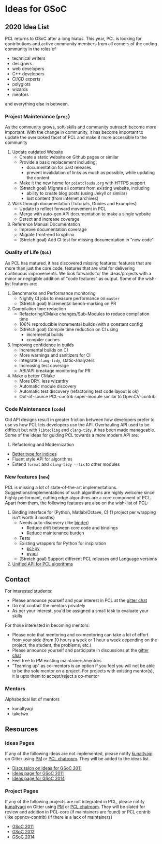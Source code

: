 # Ideas for GSoC
 
## 2020 Idea List
PCL returns to GSoC after a long hiatus. This year, PCL is looking for contributions and active community members from all corners of the coding community in the roles of
* technical writers
* designers
* web developers
* C++ developers
* CI/CD experts
* polyglots
* wizards
* mentors

and everything else in between.

### Project Maintenance (`proj`)
As the community grows, soft-skills and community outreach become more important. With the change in community, it has become important to update the overlooked facet of PCL and make it more accessible to the community
1. Update outdated Website
    * Create a static website on Github pages or similar
    * Provide a basic replacement including:
      * documentation for past releases
      * prevent invalidation of links as much as possible, while updating the content
    * Make it the new home for `pointclouds.org` with HTTPS support
    * (Stretch goal) Migrate all content from existing website, including 
      * ability to create blog posts (using Jekyll or similar)
      * lost content (from internet archives)
2. Walk through documentation (Tutorials, Guides and Examples)
    * Update to reflect forward movement in PCL
    * Merge with auto-gen API documentation to make a single website
    * Detect and increase coverage
3. Reference Manual Documentation
    * Improve documentation coverage
    * Migrate front-end to sphinx
    * (Stretch goal) Add CI test for missing documentation in "new code"

### Quality of Life (`QoL`)
As PCL has matured, it has discovered missing features: features that are more than just the core code, features that are vital for delivering continuous improvements. We look forwards for the ideas/projects with a minor or negligible addition of "code features" as output. Some of the wish-list features are:
1. Benchmarks and Performance monitoring
    * Nightly CI jobs to measure performance on `master`
    * (Stretch goal) Incremental bench-marking on PR
2. Compilation time reduction
    * Refactoring/CMake changes/Sub-Modules to reduce compilation time
    * 100% reproducible incremental builds (with a constant config)
    * (Stretch goal) Compile time reduction on CI using
      * incremental builds
      * compiler caches
3. Improving confidence in builds
    * Incremental builds on CI
    * More warnings and sanitizers for CI
    * Integrate `clang-tidy`, static-analyzers
    * Increasing test coverage
    * ABI/API breakage monitoring for PR
4. Make a better CMake
    * More DRY, less wizardry
    * Automatic module discovery
    * Automatic test discovery (refactoring test code layout is ok)
    * Out-of-source PCL-contrib super-module similar to OpenCV-contrib

### Code Maintenance (`code`)
Old API designs result in greater friction between how developers prefer to use vs how PCL lets developers use the API. Overhauling API used to be difficult but with `libtooling` and `clang-tidy`, it has been made manageable. Some of the ideas for guiding PCL towards a more modern API are:
1. Refactoring and Modernization
  * [Better type for indices](https://github.com/PointCloudLibrary/pcl/wiki/PCL-RFC-0002:-Better-type-for-indices)
  * Fluent style API for algorithms
  * Extend `format` and `clang-tidy --fix` to other modules

### New features (`new`)
PCL is missing a lot of state-of-the-art implementations. Suggestions/implementations of such algorithms are highly welcome since highly performant, cutting edge algorithms are a core component of PCL. Apart from them, the following features are also on the wish-list of PCL:
1. Binding interface for (Python, Matlab/Octave, C) (1 project per wrapping isn't worth 3 months)
    * Needs auto-discovery (like [binder](https://github.com/RosettaCommons/binder))
      * Reduce drift between core code and bindings
      * Reduce maintenance burden
    * Tests
    * Existing wrappers for Python for inspiration
      * [pcl-py](https://github.com/strawlab/python-pcl)
      * [pypcl](https://github.com/davidcaron/pclpy)
    * (Stretch goal) Support different PCL releases and Language versions
2. [Unified API for PCL algorithms](https://github.com/PointCloudLibrary/pcl/wiki/PCL-RFC-0003:-Unified-API-for-Algorithms)

## Contact
For interested students:
* Please announce yourself and your interest in PCL at the [gitter chat](https://gitter.im/PointCloudLibrary/pcl) 
* Do not contact the mentors privately
* As per your interest, you'd be assigned a small task to evaluate your skills

For those interested in becoming mentors:
* Please note that mentoring and co-mentoring can take a lot of effort from your side (from 10 hours a week or 1 hour a week depending on the project, the student, the problems, etc.)
* Please announce yourself and participate in discussions at the [gitter chat](https://gitter.im/PointCloudLibrary/pcl)
* Feel free to PM existing maintainers/mentors
* "Teaming up" as co-mentors is an option if you feel you will not be able to be the sole mentor on a project. For projects with existing mentor(s), it is upto them to accept/reject a co-mentor

### Mentors
Alphabetical list of mentors
* kunaltyagi
* taketwo

## Resources
### Ideas Pages
If any of the following ideas are not implemented, please notify [kunaltyagi](https://github.com/kunaltyagi) on Gitter using [PM](https://gitter.im/kunaltyagi) or [PCL chatroom](https://gitter.im/PointCloudLibrary/pcl). They will be added to the ideas list.
* [Discussion on Ideas for GSoC 2011](http://www.pcl-developers.org/two-more-projects-for-GSOC-tt4645184.html#none)
* [Ideas page for GSoC 2011](https://web.archive.org/web/20130314145536/http://www.pointclouds.org:80/gsoc2011/ideas.html)
* [Ideas page for GSoC 2014](http://www.pointclouds.org/gsoc/)
### Project Pages
If any of the following projects are not integrated in PCL, please notify [kunaltyagi](https://github.com/kunaltyagi) on Gitter using [PM](https://gitter.im/kunaltyagi) or [PCL chatroom](https://gitter.im/PointCloudLibrary/pcl). They will be slated for review and addition in PCL-core (if maintainers are found) or PCL contrib (like opencv-contrib) (if there is a lack of maintainers)
* [GSoC 2011](http://www.pointclouds.org/blog/gsoc/)
* [GSoC 2012](https://web.archive.org/web/20121009031358/http://pointclouds.org:80/news/pcl-gsoc-kickstart.html)
* [GSoC 2014](http://www.pointclouds.org/blog/gsoc14/index.php)